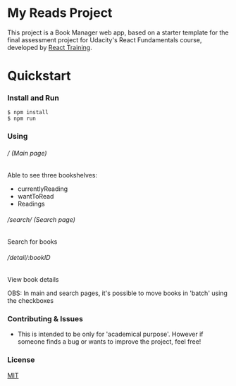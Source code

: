 # My Reads Project

This project is a Book Manager web app, based on a starter template for the final assessment project for Udacity's React Fundamentals course, developed by [React Training](https://reacttraining.com).


# Quickstart

### Install and Run

    $ npm install
    $ npm run
    
### Using

###### / (Main page)

Able to see three bookshelves:
 * currentlyReading
 * wantToRead
 * Readings

###### /search/ (Search page) 
Search for books

###### /detail/:bookID

View book details

OBS: In main and search pages, it's possible to move books in 'batch' using the checkboxes

    
### Contributing & Issues

* This is intended to be only for 'academical purpose'. However if someone finds a bug or wants to improve the project, feel free!

### License

[MIT](LICENSE)